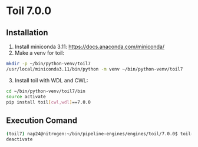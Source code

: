 # Toil 7.0.0

## Installation
1. Install miniconda 3.11: https://docs.anaconda.com/miniconda/
2. Make a venv for toil:
```bash
mkdir -p ~/bin/python-venv/toil7
/usr/local/miniconda3.11/bin/python -m venv ~/bin/python-venv/toil7
```
3. Install toil with WDL and CWL:
```bash
cd ~/bin/python-venv/toil7/bin
source activate
pip install toil[cwl,wdl]==7.0.0
```

## Execution Comand
```bash
(toil7) nap24@nitrogen:~/bin/pipeline-engines/engines/toil/7.0.0$ toil-cwl-runner example.cwl example-job.yaml
deactivate
```